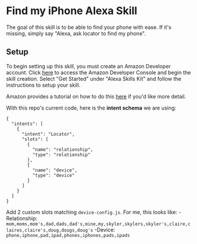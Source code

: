# Find my iPhone Alexa Skill
The goal of this skill is to be able to find your phone with ease.
If it's missing, simply say "Alexa, ask locator to find my phone".
## Setup
To begin setting up this skill, you must create an Amazon Developer account.
Click [here](https://developer.amazon.com/edw/home.html) to access the Amazon Developer Console and begin the skill creation.
Select "Get Started" under "Alexa Skills Kit" and follow the instructions to setup your skill.

Amazon provides a tutorial on how to do this [here](https://developer.amazon.com/public/solutions/alexa/alexa-skills-kit/docs/registering-and-managing-alexa-skills-in-the-developer-portal) if you'd like more detail.

With this repo's current code, here is the **intent schema** we are using:
```
{
  "intents": [
    {
      "intent": "Locator",
      "slots": [
        {
          "name": "relationship",
          "type": "relationship"
        },
        {
          "name": "device",
          "type": "device"
        }
      ]
    }
  ]
}
```

Add 2 custom slots matching `device-config.js`. For me, this looks like:
-Relationship: `mom,moms,mom's,dad,dads,dad's,mine,my,skyler,skylers,skyler's,claire,claires,claire's,doug,dougs,doug's`
-Device: `phone,iphone,pad,ipad,phones,iphones,pads,ipads`
